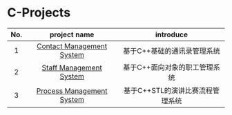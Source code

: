 # C-Projects

| No.  |                         project name                         |            introduce             |
| :--: | :----------------------------------------------------------: | :------------------------------: |
|  1   | [Contact Management System](https://github.com/crossoverpptx/C-Projects/tree/main/Contact%20Management%20System) |   基于C++基础的通讯录管理系统    |
|  2   | [Staff Management System](https://github.com/crossoverpptx/C-Projects/tree/main/Staff%20Management%20System) |  基于C++面向对象的职工管理系统   |
|  3   | [Process Management System](https://github.com/crossoverpptx/C-Projects/tree/main/Process%20Management%20System) | 基于C++STL的演讲比赛流程管理系统 |

